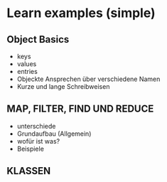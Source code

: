# Learn examples (simple)

## Object Basics

  - keys
  - values
  - entries
- Objeckte Ansprechen über verschiedene Namen
- Kurze und lange Schreibweisen

## MAP, FILTER, FIND UND REDUCE

- unterschiede
- Grundaufbau (Allgemein)
- wofür ist was?
- Beispiele

## KLASSEN
